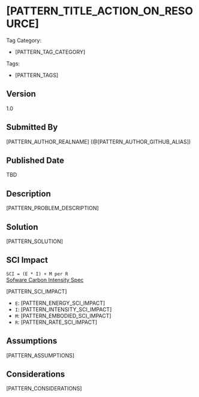# [PATTERN_TITLE_ACTION_ON_RESOURCE]

Tag Category:
 - [PATTERN_TAG_CATEGORY]

Tags: 
 - [PATTERN_TAGS]

## Version
1.0

## Submitted By
[PATTERN_AUTHOR_REALNAME] (@[PATTERN_AUTHOR_GITHUB_ALIAS])

## Published Date
TBD

## Description

[PATTERN_PROBLEM_DESCRIPTION]

## Solution

[PATTERN_SOLUTION] 

## SCI Impact

`SCI = (E * I) + M per R`  
[Sofware Carbon Intensity Spec](https://github.com/Green-Software-Foundation/software_carbon_intensity)

[PATTERN_SCI_IMPACT]

- `E`: [PATTERN_ENERGY_SCI_IMPACT]
- `I`: [PATTERN_INTENSITY_SCI_IMPACT]
- `M`: [PATTERN_EMBODIED_SCI_IMPACT]
- `R`: [PATTERN_RATE_SCI_IMPACT]

## Assumptions

[PATTERN_ASSUMPTIONS]

## Considerations

[PATTERN_CONSIDERATIONS]
